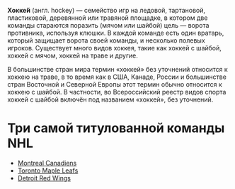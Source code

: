 **Хокке́й** (англ. hockey) — семейство игр на ледовой, тартановой, пластиковой, деревянной или травяной площадке, в котором две команды стараются поразить (мячом или шайбой) цель — ворота противника, используя клюшки. В каждой команде есть один вратарь, который защищает ворота своей команды, и несколько полевых игроков. Существует много видов хоккея, такие как хоккей с шайбой, хоккей с мячом, хоккей на траве и другие.

В большинстве стран мира термин «хоккей» без уточнений относится к хоккею на траве, в то время как в США, Канаде, России и большинстве стран Восточной и Северной Европы этот термин обычно относится к хоккею с шайбой. В частности, во Всероссийский реестр видов спорта хоккей с шайбой включён под названием «хоккей», без уточнений.

# Три самой титулованной команды NHL

* [Montreal Canadiens](Montreal_Canadiens.md)
* [Toronto Maple Leafs](Toronto_Maple_Leafs.md) 
* [Detroit Red Wings](Detroit_Red_Wings.md)


